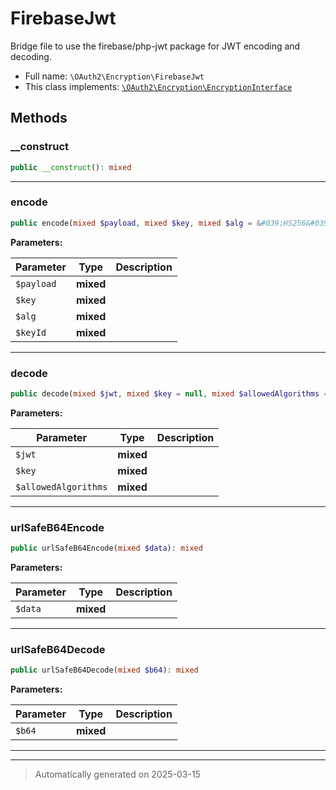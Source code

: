 
# FirebaseJwt

Bridge file to use the firebase/php-jwt package for JWT encoding and decoding.



* Full name: `\OAuth2\Encryption\FirebaseJwt`
* This class implements:
[`\OAuth2\Encryption\EncryptionInterface`](./EncryptionInterface.md)




## Methods


### __construct



```php
public __construct(): mixed
```












***

### encode



```php
public encode(mixed $payload, mixed $key, mixed $alg = &#039;HS256&#039;, mixed $keyId = null): mixed
```








**Parameters:**

| Parameter | Type | Description |
|-----------|------|-------------|
| `$payload` | **mixed** |  |
| `$key` | **mixed** |  |
| `$alg` | **mixed** |  |
| `$keyId` | **mixed** |  |





***

### decode



```php
public decode(mixed $jwt, mixed $key = null, mixed $allowedAlgorithms = null): mixed
```








**Parameters:**

| Parameter | Type | Description |
|-----------|------|-------------|
| `$jwt` | **mixed** |  |
| `$key` | **mixed** |  |
| `$allowedAlgorithms` | **mixed** |  |





***

### urlSafeB64Encode



```php
public urlSafeB64Encode(mixed $data): mixed
```








**Parameters:**

| Parameter | Type | Description |
|-----------|------|-------------|
| `$data` | **mixed** |  |





***

### urlSafeB64Decode



```php
public urlSafeB64Decode(mixed $b64): mixed
```








**Parameters:**

| Parameter | Type | Description |
|-----------|------|-------------|
| `$b64` | **mixed** |  |





***


***
> Automatically generated on 2025-03-15
